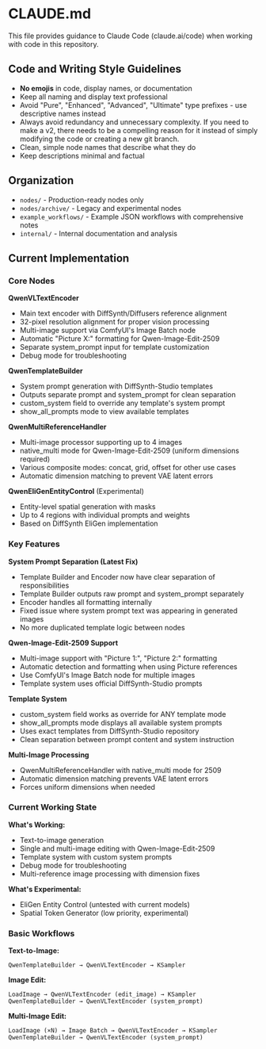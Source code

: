 # CLAUDE.md

This file provides guidance to Claude Code (claude.ai/code) when working with code in this repository.

## Code and Writing Style Guidelines

- **No emojis** in code, display names, or documentation
- Keep all naming and display text professional
- Avoid "Pure", "Enhanced", "Advanced", "Ultimate" type prefixes - use descriptive names instead
- Always avoid redundancy and unnecessary complexity. If you need to make a v2, there needs to be a compelling reason for it instead of simply modifying the code or creating a new git branch.
- Clean, simple node names that describe what they do
- Keep descriptions minimal and factual

## Organization

- `nodes/` - Production-ready nodes only
- `nodes/archive/` - Legacy and experimental nodes
- `example_workflows/` - Example JSON workflows with comprehensive notes
- `internal/` - Internal documentation and analysis

## Current Implementation

### Core Nodes

**QwenVLTextEncoder**
- Main text encoder with DiffSynth/Diffusers reference alignment
- 32-pixel resolution alignment for proper vision processing
- Multi-image support via ComfyUI's Image Batch node
- Automatic "Picture X:" formatting for Qwen-Image-Edit-2509
- Separate system_prompt input for template customization
- Debug mode for troubleshooting

**QwenTemplateBuilder**
- System prompt generation with DiffSynth-Studio templates
- Outputs separate prompt and system_prompt for clean separation
- custom_system field to override any template's system prompt
- show_all_prompts mode to view available templates

**QwenMultiReferenceHandler**
- Multi-image processor supporting up to 4 images
- native_multi mode for Qwen-Image-Edit-2509 (uniform dimensions required)
- Various composite modes: concat, grid, offset for other use cases
- Automatic dimension matching to prevent VAE latent errors

**QwenEliGenEntityControl** (Experimental)
- Entity-level spatial generation with masks
- Up to 4 regions with individual prompts and weights
- Based on DiffSynth EliGen implementation

### Key Features

**System Prompt Separation (Latest Fix)**
- Template Builder and Encoder now have clear separation of responsibilities
- Template Builder outputs raw prompt and system_prompt separately
- Encoder handles all formatting internally
- Fixed issue where system prompt text was appearing in generated images
- No more duplicated template logic between nodes

**Qwen-Image-Edit-2509 Support**
- Multi-image support with "Picture 1:", "Picture 2:" formatting
- Automatic detection and formatting when using Picture references
- Use ComfyUI's Image Batch node for multiple images
- Template system uses official DiffSynth-Studio prompts

**Template System**
- custom_system field works as override for ANY template mode
- show_all_prompts mode displays all available system prompts
- Uses exact templates from DiffSynth-Studio repository
- Clean separation between prompt content and system instruction

**Multi-Image Processing**
- QwenMultiReferenceHandler with native_multi mode for 2509
- Automatic dimension matching prevents VAE latent errors
- Forces uniform dimensions when needed

### Current Working State

**What's Working:**
- Text-to-image generation
- Single and multi-image editing with Qwen-Image-Edit-2509
- Template system with custom system prompts
- Debug mode for troubleshooting
- Multi-reference image processing with dimension fixes

**What's Experimental:**
- EliGen Entity Control (untested with current models)
- Spatial Token Generator (low priority, experimental)

### Basic Workflows

**Text-to-Image:**
```
QwenTemplateBuilder → QwenVLTextEncoder → KSampler
```

**Image Edit:**
```
LoadImage → QwenVLTextEncoder (edit_image) → KSampler
QwenTemplateBuilder → QwenVLTextEncoder (system_prompt)
```

**Multi-Image Edit:**
```
LoadImage (×N) → Image Batch → QwenVLTextEncoder → KSampler
QwenTemplateBuilder → QwenVLTextEncoder (system_prompt)
```
